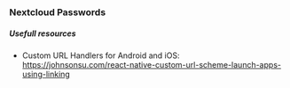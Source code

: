 ### Nextcloud Passwords

##### Usefull resources

- Custom URL Handlers for Android and iOS:
	https://johnsonsu.com/react-native-custom-url-scheme-launch-apps-using-linking